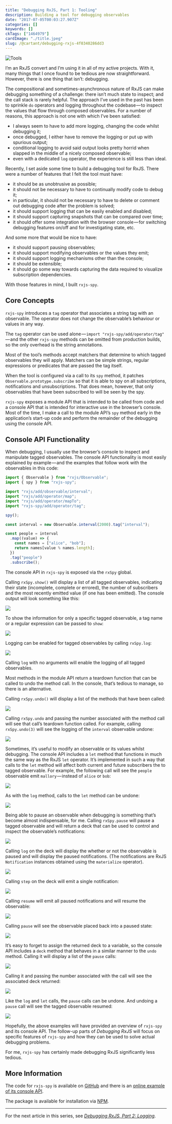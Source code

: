 ```yaml
---
title: "Debugging RxJS, Part 1: Tooling"
description: Building a tool for debugging observables
date: "2017-07-05T00:03:27.907Z"
categories: []
keywords: []
ckTags: ["1464979"]
cardImage: "./title.jpeg"
slug: /@cartant/debugging-rxjs-4f0340286dd3
---
```


![Tools](title.jpeg "Photo by Adam Sherez on Unsplash")

I’m an RxJS convert and I’m using it in all of my active projects. With it, many things that I once found to be tedious are now straightforward. However, there is one thing that isn’t: debugging.

The compositional and sometimes-asynchronous nature of RxJS can make debugging something of a challenge: there isn’t much state to inspect; and the call stack is rarely helpful. The approach I’ve used in the past has been to sprinkle `do` operators and logging throughout the codebase — to inspect the values that flow through composed observables. For a number of reasons, this approach is not one with which I’ve been satisfied:

- I always seem to have to add more logging, changing the code whilst debugging it;
- once debugged, I either have to remove the logging or put up with spurious output;
- conditional logging to avoid said output looks pretty horrid when slapped in the middle of a nicely composed observable;
- even with a dedicated `log` operator, the experience is still less than ideal.

Recently, I set aside some time to build a debugging tool for RxJS. There were a number of features that I felt the tool must have:

- it should be as unobtrusive as possible;
- it should not be necessary to have to continually modify code to debug it;
- in particular, it should not be necessary to have to delete or comment out debugging code after the problem is solved;
- it should support logging that can be easily enabled and disabled;
- it should support capturing snapshots that can be compared over time;
- it should offer some integration with the browser console — for switching debugging features on/off and for investigating state, etc.

And some more that would be nice to have:

- it should support pausing observables;
- it should support modifying observables or the values they emit;
- it should support logging mechanisms other than the console;
- it should be extensible;
- it should go some way towards capturing the data required to visualize subscription dependencies.

With those features in mind, I built `rxjs-spy`.

## Core Concepts

`rxjs-spy` introduces a `tag` operator that associates a string tag with an observable. The operator does not change the observable’s behaviour or values in any way.

The `tag` operator can be used alone — `import "rxjs-spy/add/operator/tag"` — and the other `rxjs-spy` methods can be omitted from production builds, so the only overhead is the string annotations.

Most of the tool’s methods accept matchers that determine to which tagged observables they will apply. Matchers can be simple strings, regular expressions or predicates that are passed the tag itself.

When the tool is configured via a call to its `spy` method, it patches `Observable.prototype.subscribe` so that it is able to spy on all subscriptions, notifications and unsubscriptions. That does mean, however, that only observables that have been subscribed to will be seen by the spy.

`rxjs-spy` exposes a module API that is intended to be called from code and a console API that is intended for interactive use in the browser’s console. Most of the time, I make a call to the module API’s `spy` method early in the application’s start-up code and perform the remainder of the debugging using the console API.

## Console API Functionality

When debugging, I usually use the browser’s console to inspect and manipulate tagged observables. The console API functionality is most easily explained by example — and the examples that follow work with the observables in this code:

```ts
import { Observable } from "rxjs/Observable";
import { spy } from "rxjs-spy";

import "rxjs/add/observable/interval";
import "rxjs/add/operator/map";
import "rxjs/add/operator/mapTo";
import "rxjs-spy/add/operator/tag";

spy();

const interval = new Observable.interval(2000).tag("interval");

const people = interval
  .map((value) => {
    const names = ["alice", "bob"];
    return names[value % names.length];
  })
  .tag("people")
  .subscribe();
```

The console API in `rxjs-spy` is exposed via the `rxSpy` global.

Calling `rxSpy.show()` will display a list of all tagged observables, indicating their state (incomplete, complete or errored), the number of subscribers and the most recently emitted value (if one has been emitted). The console output will look something like this:

![](screen-01.png)

To show the information for only a specific tagged observable, a tag name or a regular expression can be passed to `show`:

![](screen-02.png)

Logging can be enabled for tagged observables by calling `rxSpy.log`:

![](screen-03.png)

Calling `log` with no arguments will enable the logging of all tagged observables.

Most methods in the module API return a teardown function that can be called to undo the method call. In the console, that’s tedious to manage, so there is an alternative.

Calling `rxSpy.undo()` will display a list of the methods that have been called:

![](screen-04.png)

Calling `rxSpy.undo` and passing the number associated with the method call will see that call’s teardown function called. For example, calling `rxSpy.undo(3)` will see the logging of the `interval` observable undone:

![](screen-05.png)

Sometimes, it’s useful to modify an observable or its values whilst debugging. The console API includes a `let` method that functions in much the same way as the RxJS `let` operator. It’s implemented in such a way that calls to the `let` method will affect both current and future subscribers the to tagged observable. For example, the following call will see the `people` observable emit `mallory` — instead of `alice` or `bob`:

![](screen-06.png)

As with the `log` method, calls to the `let` method can be undone:

![](screen-07.png)

Being able to pause an observable when debugging is something that’s become almost indispensable, for me. Calling `rxSpy.pause` will pause a tagged observable and will return a deck that can be used to control and inspect the observable’s notifications:

![](screen-08.png)

Calling `log` on the deck will display the whether or not the observable is paused and will display the paused notifications. (The notifications are RxJS `Notification` instances obtained using the `materialize` operator).

![](screen-09.png)

Calling `step` on the deck will emit a single notification:

![](screen-10.png)

Calling `resume` will emit all paused notifications and will resume the observable:

![](screen-11.png)

Calling `pause` will see the observable placed back into a paused state:

![](screen-12.png)

It’s easy to forget to assign the returned deck to a variable, so the console API includes a `deck` method that behaves in a similar manner to the `undo` method. Calling it will display a list of the `pause` calls:

![](screen-13.png)

Calling it and passing the number associated with the call will see the associated deck returned:

![](screen-14.png)

Like the `log` and `let` calls, the `pause` calls can be undone. And undoing a `pause` call will see the tagged observable resumed:

![](screen-15.png)

Hopefully, the above examples will have provided an overview of `rxjs-spy` and its console API. The follow-up parts of _Debugging RxJS_ will focus on specific features of `rxjs-spy` and how they can be used to solve actual debugging problems.

For me, `rxjs-spy` has certainly made debugging RxJS significantly less tedious.

## More Information

The code for `rxjs-spy` is available on [GitHub](https://github.com/cartant/rxjs-spy) and there is an [online example of its console API](https://cartant.github.io/rxjs-spy/).

The package is available for installation via [NPM](https://www.npmjs.com/package/rxjs-spy).

---

For the next article in this series, see [_Debugging RxJS, Part 2: Logging_](/debugging-rxjs-part-2-logging/).
